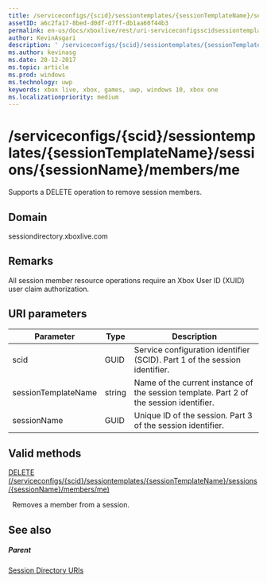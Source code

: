 ```yaml
---
title: /serviceconfigs/{scid}/sessiontemplates/{sessionTemplateName}/sessions/{sessionName}/members/me
assetID: a6c2fa17-8bed-d0df-d7ff-db1aa60f44b3
permalink: en-us/docs/xboxlive/rest/uri-serviceconfigsscidsessiontemplatessessiontemplatenamesessionssessionnamemembersme.html
author: KevinAsgari
description: ' /serviceconfigs/{scid}/sessiontemplates/{sessionTemplateName}/sessions/{sessionName}/members/me'
ms.author: kevinasg
ms.date: 20-12-2017
ms.topic: article
ms.prod: windows
ms.technology: uwp
keywords: xbox live, xbox, games, uwp, windows 10, xbox one
ms.localizationpriority: medium
---
```



# /serviceconfigs/{scid}/sessiontemplates/{sessionTemplateName}/sessions/{sessionName}/members/me
Supports a DELETE operation to remove session members.
<a id="ID4EO"></a>


## Domain
sessiondirectory.xboxlive.com  
<a id="ID4ET"></a>

 
## Remarks

All session member resource operations require an Xbox User ID (XUID) user claim authorization.

<a id="ID4EAB"></a>


## URI parameters

| Parameter| Type| Description|
| --- | --- | --- |
| scid| GUID| Service configuration identifier (SCID). Part 1 of the session identifier.|
| sessionTemplateName| string| Name of the current instance of the session template. Part 2 of the session identifier.|
| sessionName| GUID| Unique ID of the session. Part 3 of the session identifier.|

<a id="ID4EOC"></a>


## Valid methods

[DELETE (/serviceconfigs/{scid}/sessiontemplates/{sessionTemplateName}/sessions/{sessionName}/members/me)](uri-serviceconfigsscidsessiontemplatessessiontemplatenamesessionssessionnamemembersmedelete.md)

&nbsp;&nbsp;Removes a member from a session.

<a id="ID4EYC"></a>


## See also

<a id="ID4E1C"></a>


##### Parent

[Session Directory URIs](atoc-reference-sessiondirectory.md)
